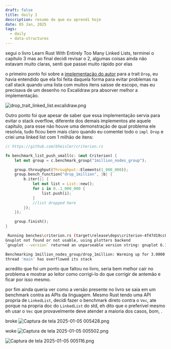 ```yaml
---
draft: false
title: daily 1
description: resumo do que eu aprendi hoje
date: 05 Jan, 2025
tags:
  - daily
  - data-structures
---
```


segui o livro Learn Rust With Entirely Too Many Linked Lists, terminei o capitulo 3 mas ao final decidi revisar o 2, algumas coisas ainda não estavam muito claras, senti que passei muito rápido por elas

o primeiro ponto foi sobre a [implementação do autor](https://rust-unofficial.github.io/too-many-lists/first-drop.html) para a trait `Drop`, eu havia entendido que ela foi feita daquela forma para evitar problemas na call stack quando uma lista com muitos itens saísse de escopo, mas eu precisava de um desenho no Excalidraw pra absorver melhor a implementação.

![drop_trait_linked_list.excalidraw.png](https://github.com/user-attachments/assets/4a2e9c23-836b-47ea-8e27-4cbc5fe86c0d)

Outro ponto foi que apesar de saber que essa implementação servia para evitar o stack overflow, diferente dos demais implementos ate aquele capitulo, para esse não houve uma demonstração de qual problema ele resolvia, tudo ficou bem mais claro quando eu comentei todo o `impl Drop` e criei uma linked list com 1 milhão de itens:

```rust
// https://github.com/bheisler/criterion.rs

fn benchmark_list_push_small(c: &mut Criterion) {
    let mut group = c.benchmark_group("1million_nodes_group");

    group.throughput(Throughput::Elements(1_000_000));
    group.bench_function("drop_1million", |b| {
        b.iter(|| {
            let mut list = List::new();
            for i in 0..1_000_000 {
                list.push(i);
            }
            //list dropped here
        });
    });

    group.finish();
}
```

```bash
 Running benches\criterion.rs (target\release\deps\criterion-4f47d19cc837ada1.exe)
Gnuplot not found or not usable, using plotters backend
`gnuplot --version` returned an unparseable version string: gnuplot 6.1 last modified 2024-12-07

Benchmarking 1million_nodes_group/drop_1million: Warming up for 3.0000 s
thread 'main' has overflowed its stack
```

acredito que foi um ponto que faltou no livro, seria bem melhor cair no problema e mostrar ao leitor como corrigi-lo do que corrigir de antemão e ficar por isso mesmo.

por fim ainda queria ver como a versão presente no livro se saia em um benchmark contra as APIs da linguagem. Mesmo Rust tendo uma API propria de `LinkedList`, decidi fazer o benchmark direto contra o `Vec`, ate porque na propria doc do `LinkedList` do std, eh dito que o preferível mesmo eh usar o `Vec` que provavelmente deve atender a maioria dos casos, bom, .

broke
![Captura de tela 2025-01-05 005428.png](https://github.com/user-attachments/assets/cab5c4aa-a841-41d3-aa80-91b97e3138ff)

woke
![Captura de tela 2025-01-05 005502.png](https://github.com/user-attachments/assets/c3c9ed43-1922-4380-b706-04d1af8d2b9f)

![Captura de tela 2025-01-05 005116.png](https://github.com/user-attachments/assets/2c3dacb5-045f-4a38-bd0b-9dfcdf624684)
